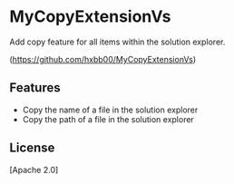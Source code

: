 # MyCopyExtensionVs

Add copy feature for all items within the solution explorer.

(https://github.com/hxbb00/MyCopyExtensionVs)

## Features

- Copy the name of a file in the solution explorer
- Copy the path of a file in the solution explorer

## License

[Apache 2.0]
